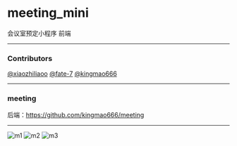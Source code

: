 # meeting_mini
会议室预定小程序 前端
****
### Contributors
[@xiaozhiliaoo](https://github.com/xiaozhiliaoo)
[@fate-7](https://github.com/fate-7)
[@kingmao666](https://github.com/kingmao666)
****
### meeting
后端：https://github.com/kingmao666/meeting
****

![m1](https://user-images.githubusercontent.com/38786646/113962913-38f5a280-985b-11eb-8252-3c430488be16.jpg)
![m2](https://user-images.githubusercontent.com/38786646/113962918-3abf6600-985b-11eb-9120-d507330cc9e6.jpg)
![m3](https://user-images.githubusercontent.com/38786646/113962923-3c892980-985b-11eb-9b6f-f74c0c987996.jpg)
